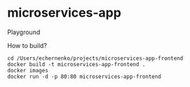 # microservices-app
Playground

How to build?
```
cd /Users/echernenko/projects/microservices-app-frontend
docker build -t microservices-app-frontend .
docker images
docker run -d -p 80:80 microservices-app-frontend
```
